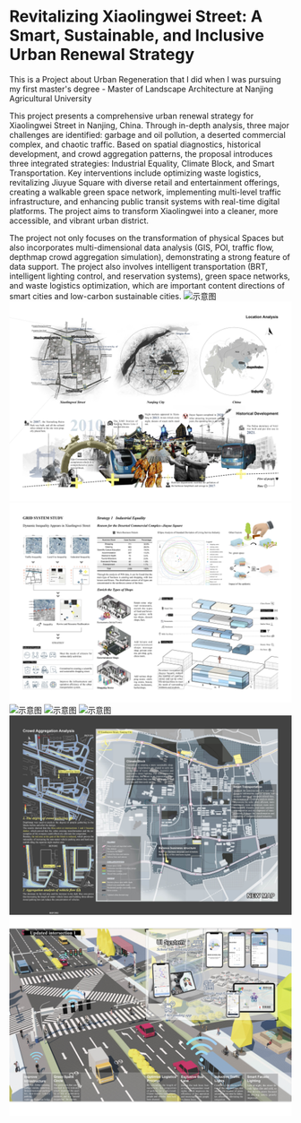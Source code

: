 # Revitalizing Xiaolingwei Street: A Smart, Sustainable, and Inclusive Urban Renewal Strategy

This is a Project about Urban Regeneration that I did when I was pursuing my first master's degree - Master of Landscape Architecture at Nanjing Agricultural University

This project presents a comprehensive urban renewal strategy for Xiaolingwei Street in Nanjing, China. Through in-depth analysis, three major challenges are identified: garbage and oil pollution, a deserted commercial complex, and chaotic traffic. Based on spatial diagnostics, historical development, and crowd aggregation patterns, the proposal introduces three integrated strategies: Industrial Equality, Climate Block, and Smart Transportation. Key interventions include optimizing waste logistics, revitalizing Jiuyue Square with diverse retail and entertainment offerings, creating a walkable green space network, implementing multi-level traffic infrastructure, and enhancing public transit systems with real-time digital platforms. The project aims to transform Xiaolingwei into a cleaner, more accessible, and vibrant urban district.

The project not only focuses on the transformation of physical Spaces but also incorporates multi-dimensional data analysis (GIS, POI, traffic flow, depthmap crowd aggregation simulation), demonstrating a strong feature of data support. The project also involves intelligent transportation (BRT, intelligent lighting control, and reservation systems), green space networks, and waste logistics optimization, which are important content directions of smart cities and low-carbon sustainable cities.
![示意图](https://github.com/key0208/Revitalizing-Xiaolingwei-Street-A-Smart-Sustainable-and-Inclusive-Urban-Renewal-Strategy/blob/main/Page1.jpg?raw=true)
![示意图](https://github.com/key0208/Revitalizing-Xiaolingwei-Street-A-Smart-Sustainable-and-Inclusive-Urban-Renewal-Strategy/blob/main/Page2.jpg?raw=true)
![示意图](https://github.com/key0208/Revitalizing-Xiaolingwei-Street-A-Smart-Sustainable-and-Inclusive-Urban-Renewal-Strategy/blob/main/Page3.jpg?raw=true)
![示意图](https://github.com/key0208/Revitalizing-Xiaolingwei-Street-A-Smart-Sustainable-and-Inclusive-Urban-Renewal-Strategy/blob/main/Page4.jpg?raw=true)
![示意图](https://github.com/key0208/Revitalizing-Xiaolingwei-Street-A-Smart-Sustainable-and-Inclusive-Urban-Renewal-Strategy/blob/main/Page5.jpg?raw=true)
![示意图](https://github.com/key0208/Revitalizing-Xiaolingwei-Street-A-Smart-Sustainable-and-Inclusive-Urban-Renewal-Strategy/blob/main/Page6.jpg?raw=true)
![示意图](https://github.com/key0208/Revitalizing-Xiaolingwei-Street-A-Smart-Sustainable-and-Inclusive-Urban-Renewal-Strategy/blob/main/Page7.jpg?raw=true)
![示意图](https://github.com/key0208/Revitalizing-Xiaolingwei-Street-A-Smart-Sustainable-and-Inclusive-Urban-Renewal-Strategy/blob/main/Page8.jpg?raw=true)
